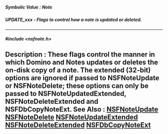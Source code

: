 ##### Symbolic Value : Note
##### UPDATE_xxx - Flags to control how a note is updated or deleted.
---
##### #include <nsfnote.h>
**Description :**
These flags control the manner in which Domino and Notes updates or deletes the 
on-disk copy of a note.  The extended (32-bit) options are ignored if passed to 
NSFNoteUpdate or NSFNoteDelete;  these options can only be passed to 
NSFNoteUpdatedExtended, NSFNoteDeleteExtended and NSFDbCopyNoteExt.
**See Also :**
[NSFNoteUpdate](D:/md_files/NSFNoteUpdate.md)
[NSFNoteDelete](D:/md_files/NSFNoteDelete.md)
[NSFNoteUpdateExtended](D:/md_files/NSFNoteUpdateExtended.md)
[NSFNoteDeleteExtended](D:/md_files/NSFNoteDeleteExtended.md)
[NSFDbCopyNoteExt](D:/md_files/NSFDbCopyNoteExt.md)
---
